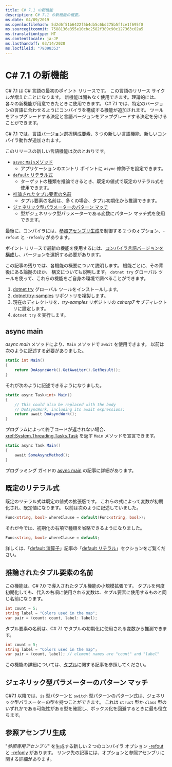 ```yaml
---
title: C# 7.1 の新機能
description: C# 7.1 の新機能の概要。
ms.date: 04/09/2019
ms.openlocfilehash: 5d2d6f51b6422f5b4db5c6bd275b5ffce1f695f8
ms.sourcegitcommit: 7588136e355e10cbc2582f389c90c127363c02a5
ms.translationtype: HT
ms.contentlocale: ja-JP
ms.lasthandoff: 03/14/2020
ms.locfileid: "79398353"
---
```

# <a name="whats-new-in-c-71"></a>C# 7.1 の新機能

C# 7.1 は C# 言語の最初のポイント リリースです。 この言語のリリース サイクルが増えたことになります。 新機能は間もなく使用できます。理論的には、各々の新機能が用意できたときに使用できます。 C# 7.1 では、特定のバージョンの言語に合わせるようにコンパイラを構成する機能が追加されます。 ツールをアップグレードする決定と言語バージョンをアップグレードする決定を分けることができます。

C# 7.1 では、[言語バージョン選択](../language-reference/configure-language-version.md)構成要素、3 つの新しい言語機能、新しいコンパイラ動作が追加されます。

このリリースの新しい言語機能は次のとおりです。

- [`async` `Main`メソッド](#async-main)
  - アプリケーションのエントリ ポイントに `async` 修飾子を設定できます。
- [`default` リテラル式](#default-literal-expressions)
  - ターゲットの種類を推論できるとき、既定の値式で既定のリテラル式を使用できます。
- [推論されたタプル要素の名前](#inferred-tuple-element-names)
  - タプル要素の名前は、多くの場合、タプル初期化から推論できます。
- [ジェネリック型パラメーターのパターン マッチ](#pattern-matching-on-generic-type-parameters)
  - 型がジェネリック型パラメーターである変数にパターン マッチ式を使用できます。

最後に、コンパイラには、[参照アセンブリ生成](#reference-assembly-generation)を制御する 2 つのオプション、`-refout` と `-refonly` があります。

ポイント リリースで最新の機能を使用するには、[コンパイラ言語バージョンを構成](../language-reference/configure-language-version.md)し、バージョンを選択する必要があります。

この記事の残りでは、各機能の概要について説明します。 機能ごとに、その背後にある論拠のほか、 構文についても説明します。 `dotnet try` グローバル ツールを使って、これらの機能をご自身の環境で調べることができます。

1. [dotnet try](https://github.com/dotnet/try/blob/master/README.md#setup) グローバル ツールをインストールします。
1. [dotnet/try-samples](https://github.com/dotnet/try-samples) リポジトリを複製します。
1. 現在のディレクトリを、*try-samples* リポジトリの *csharp7* サブディレクトリに設定します。
1. `dotnet try` を実行します。

## <a name="async-main"></a>async main

*async main* メソッドにより、`Main` メソッドで `await` を使用できます。
以前は次のように記述する必要がありました。

```csharp
static int Main()
{
    return DoAsyncWork().GetAwaiter().GetResult();
}
```

それが次のように記述できるようになりました。

```csharp
static async Task<int> Main()
{
    // This could also be replaced with the body
    // DoAsyncWork, including its await expressions:
    return await DoAsyncWork();
}
```

プログラムによって終了コードが返されない場合、<xref:System.Threading.Tasks.Task> を返す `Main` メソッドを宣言できます。

```csharp
static async Task Main()
{
    await SomeAsyncMethod();
}
```

プログラミング ガイドの [async main](../programming-guide/main-and-command-args/index.md) の記事に詳細があります。

## <a name="default-literal-expressions"></a>既定のリテラル式

既定のリテラル式は既定の値式の拡張版です。
これらの式によって変数が初期化され、既定値になります。 以前は次のように記述していました。

```csharp
Func<string, bool> whereClause = default(Func<string, bool>);
```

それが今では、初期化の右項で種類を省略できるようになりました。

```csharp
Func<string, bool> whereClause = default;
```

詳しくは、「[default 演算子](../language-reference/operators/default.md)」記事の「[default リテラル](../language-reference/operators/default.md#default-literal)」セクションをご覧ください。

## <a name="inferred-tuple-element-names"></a>推論されたタプル要素の名前

この機能は、C# 7.0 で導入されたタプル機能の小規模拡張です。 タプルを何度初期化しても、代入の右項に使用される変数は、タプル要素に使用するものと同じ名前になります。

```csharp
int count = 5;
string label = "Colors used in the map";
var pair = (count: count, label: label);
```

タプル要素の名前は、C# 7.1 でタプルの初期化に使用される変数から推測できます。

```csharp
int count = 5;
string label = "Colors used in the map";
var pair = (count, label); // element names are "count" and "label"
```

この機能の詳細については、[タプル](../tuples.md)に関する記事を参照してください。

## <a name="pattern-matching-on-generic-type-parameters"></a>ジェネリック型パラメーターのパターン マッチ

C#7.1 以降では、`is` 型パターンと `switch` 型パターンのパターン式は、ジェネリック型パラメーターの型を持つことができます。 これは `struct` 型か `class` 型のいずれかである可能性がある型を確認し、ボックス化を回避するときに最も役立ちます。

## <a name="reference-assembly-generation"></a>参照アセンブリ生成

"*参照専用アセンブリ*" を生成する新しい 2 つのコンパイラ オプション [-refout](../language-reference/compiler-options/refout-compiler-option.md) と [-refonly](../language-reference/compiler-options/refonly-compiler-option.md) があります。
リンク先の記事には、オプションと参照アセンブリに関する詳細があります。
